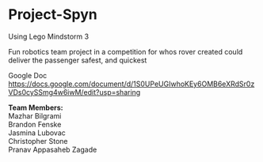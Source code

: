 # Project-Spyn
Using Lego Mindstorm 3

Fun robotics team project in a competition for whos rover created could deliver the passenger safest, and quickest

Google Doc https://docs.google.com/document/d/1S0UPeUGIwhoKEy6OMB6eXRdSr0zVDs0cySSmg4w6iwM/edit?usp=sharing

**Team Members:**  
Mazhar Bilgrami <br />
Brandon Fenske <br />
Jasmina Lubovac <br />
Christopher Stone <br />
Pranav Appasaheb Zagade <br />
